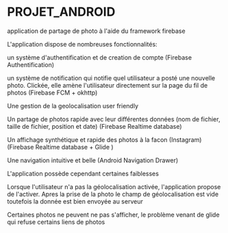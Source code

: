 # PROJET_ANDROID
application de partage de photo à l'aide du framework firebase


L'application dispose de nombreuses fonctionnalités:

un système d'authentification et de creation de compte (Firebase Authentification)

un système de notification qui notifie quel utilisateur a posté une nouvelle photo. Clickée, elle amène l'utilisateur directement sur la page du fil de photos (Firebase FCM + okhttp)

Une gestion de la geolocalisation user friendly

Un partage de photos rapide avec leur différentes données (nom de fichier, taille de fichier, position et date) (Firebase Realtime database)

Un affichage synthétique et rapide des photos à la facon (Instagram) (Firebase Realtime database + Glide )

Une navigation intuitive et belle (Android Navigation Drawer)

L'application possède cependant certaines faiblesses

Lorsque l'utilisateur n'a pas la géolocalisation activée, l'application propose de l'activer. Apres la prise de la photo le champ de géolocalisation est vide toutefois la donnée est bien envoyée au serveur

Certaines photos ne peuvent ne pas s'afficher, le problème venant de glide qui refuse certains liens de photos

